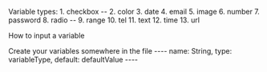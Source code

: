 Variable types: 
    1. checkbox -- 
    2. color
    3. date
    4. email
    5. image
    6. number
    7. password
    8. radio --
    9. range
    10. tel
    11. text
    12. time
    13. url

How to input a variable 

Create your variables somewhere in the file
---- name: String, type: variableType, default: defaultValue ----



